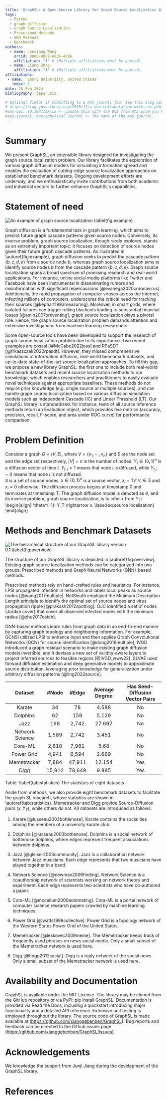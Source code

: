 ```yaml
---
title: 'GraphSL: A Open-Source Library for Graph Source Localization Algorithms and Benchmark Datasets'
tags:
  - Python
  - graph diffusion
  - Graph Source Localization
  - Prescribed Methods
  - GNN Methods
  - Benchmark
authors:
  - name: Junxiang Wang
    orcid: 0000-0002-6635-4296
    affiliation: "1" # (Multiple affiliations must be quoted)
  - name: Liang Zhao
    affiliation: "1" # (Multiple affiliations must be quoted)
affiliations:
 - name:  Emory University, United States
   index: 1
date: 25 Feb 2024
bibliography: paper.bib

# Optional fields if submitting to a AAS journal too, see this blog post:
# https://blog.joss.theoj.org/2018/12/a-new-collaboration-with-aas-publishing
#aas-doi: 10.3847/xxxxx <- update this with the DOI from AAS once you know it.
#aas-journal: Astrophysical Journal <- The name of the AAS journal.
---
```


# Summary

We present GraphSL, an extensible library designed for investigating the graph source localization problem. Our library facilitates the exploration of various graph diffusion models for simulating information spread and enables the evaluation of cutting-edge source localization approaches on established benchmark datasets. Ongoing development efforts are underway, and we enthusiastically invite contributions from both academic and industrial sectors to further enhance GraphSL's capabilities.


# Statement of need

![An example of graph source localization.\label{fig:example}](SL_example.png)

Graph diffusion is a fundamental task in graph learning, which aims to predict future graph cascade patterns given source nodes. Conversely, its inverse problem, graph source localization, though rarely explored, stands as an extremely important topic: it focuses on detection of source nodes given their future graph cascade patterns. As illustrated in \autoref{fig:example}, graph diffusion seeks to predict the cascade pattern $\{b,c,d,e\}$ from a source node $b$, whereas graph source localization aims to identify source nodes $b$ from the cascade pattern $\{b,c,d,e\}$. Graph source localization spans a broad spectrum of promising research and real-world applications. For instance, online social media platforms like Twitter and Facebook have been instrumental in disseminating rumors and misinformation with significant repercussions [@evanega2020coronavirus]. Additionally, the rapid propagation of computer viruses across the Internet, infecting millions of computers, underscores the critical need for tracking their sources [@kephart1993measuring]. Moreover, in smart grids, where isolated failures can trigger rolling blackouts leading to substantial financial losses [@amin2007preventing], graph source localization plays a pivotal role. Hence, the graph source localization problem demands attention and extensive investigations from machine learning researchers.

Some open-source tools have been developed to support the research of graph source localization problem due to its importance. Two recent examples are cosasi [@McCabe2022joss] and RPaSDT [@frkaszczak2022rpasdt]. However, they missed comprehensive simulations of information diffusion, real-world benchmark datasets, and up-to-date state-of-the-art source localization approaches. To fill this gap, we propose a new library GraphSL: the first one to include both real-world benchmark datasets and recent source localization methods to our knowledge, which enables researchers and practitioners to easily evaluate novel techniques against appropriate baselines. These methods do not require prior knowledge (e.g. single source or multiple sources), and can handle graph source localization based on various diffusion simulation models such as Independent Cascade (IC) and Linear Threshold (LT). Our GraphSL library is standardized: for instance, tests of all source inference methods return an Evaluation object, which provides five metrics (accuracy, precision, recall, F-score, and area under ROC curve) for performance comparison.


# Problem Definition
Consider a graph $G=(V,E)$, where $V=\{v_1,\cdots,v_n\}$ and $E$ are the node set and the edge set respectively, $\vert V\vert=n$ is the number of nodes. 
$Y_t\in \{0,1\}^{n}$ is a diffusion vector at time $t$. $Y_{t,i}=1$ means that node $i$ is diffused, while $Y_{t,i}=0$ means that node $i$ is not diffused.   
$S$ is a set of source nodes. $x\in \{0,1\}^n$ is a source vector, $x_i=1$ if $v_i\in S$ and $x_i=0$ otherwise. 
The diffusion process begins at timestamp 0 and terminates at timestamp $T$. The graph diffusion model is denoted as $\theta$, and its inverse problem, 
graph source localization, is to infer $x$ from $Y_{T}$:
\begin{align}
    \theta^{-1}: Y_T \rightarrow x. \label{eq:source localization}
\end{align}

# Methods and Benchmark Datasets

![The hierarchical structure of our GraphSL library version 0.1.\label{fig:overview}](overview.png)

The structure of our GraphSL library is depicted in \autoref{fig:overview]. Existing graph source localization methods can be categorized into two groups: Prescribed methods and Graph Neural Networks (GNN)-based methods.

Prescribed methods rely on hand-crafted rules and heuristics. For instance, LPSI propagated infection in networks and labels local peaks as source nodes [@wang2017multiple]. NetSleuth employed the Minimum Description Length principle to identify the optimal set of source nodes and virus propagation ripple [@prakash2012spotting]. OJC identified a set of nodes (Jordan cover) that cover all observed infected nodes with the minimum radius [@zhu2017catch]. 

GNN-based methods learn rules from graph data in an end-to-end manner by capturing graph topology and neighboring information. For example, GCNSI utilized LPSI to enhance input and then applies Graph Convolutional Networks (GCN) for source identification [@dong2019multiple]; IVGD introduced a graph residual scenario to make existing graph diffusion models invertible, and it devises a new set of validity-aware layers to project inferred sources to feasible regions [@IVGD_www22]. SLVAE used forward diffusion estimation and deep generative models to approximate source distribution, leveraging prior knowledge for generalization under arbitrary diffusion patterns [@ling2022source].

|       Dataset      |  #Node |  #Edge | Average Degree | Has Seed-Diffusion Vector Pairs |
|:------------------:|:------:|:------:|:--------------:|:--------------------------:|
|       Karate       |   34   |   78   |      4.588     |             No             |
|      Dolphins      |   62   |   159  |      5.129     |             No             |
|         Jazz       |   198  |  2,742 |     27.697     |             No             |
| Network   Science  |  1,589 |  2,742 |      3.451     |             No             |
|       Cora-ML      |  2,810 |  7,981 |      5.68      |             No             |
|    Power   Grid    |  4,941 |  6,594 |      2.669     |             No             |
|     Memetracker    |  7,884 | 47,911 |     12.154     |            Yes             |
|        Digg        | 15,912 | 78,649 |      9.885     |            Yes             |

Table: \label{tab:statistics} The statistics of eight datasets.

 Aside from methods, we also provide eight benchmark datasets to facilitate the  graph SL research, whose statistics are shown in \autoref{tab:statistics}.
 Memetracker and Digg provide Source-Diffusion pairs $(x,Y_{T})$, while others do not. All datasets are introduced as follows:

 1. Karate [@lusseau2003bottlenose]. Karate contains the social ties among the members of a university karate club.

 2. Dolphins [@lusseau2003bottlenose]. Dolphins is a social network of bottlenose dolphins, where edges represent frequent associations between dolphins.

 3. Jazz [@gleiser2003community]. Jazz is a collaboration network between Jazz musicians. Each edge represents that two musicians have played together in a band.

 4. Network Science [@newman2006finding]. Network Science is a coauthorship network of scientists working on network theory and experiment. Each edge represents two scientists who have co-authored a paper.

 5. Cora-ML [@mccallum2000automating]. Cora-ML is a portal network of computer science research papers crawled by machine learning techniques.

 6. Power Grid [@watts1998collective]. Power Grid is a topology network of the Western States Power Grid of the United States.

 7. Memetracker [@leskovec2009meme]. The Memetracker keeps track of frequently used phrases on news social media. Only a small subset of the Memetracker network is used here.

 8. Digg [@hogg2012social]. Digg is a reply network of the social news. Only a small subset of the Memetracker network is used here.

# Availability and Documentation

GraphSL is available under the MIT License. The library may be cloned from the GitHub repository or via PyPI: pip install GraphSL. Documentation is provided via Read the Docs, including a quickstart introducing major functionality and a detailed API reference. Extensive unit testing is employed throughout the library. The source code of GraphSL is made available at (https://github.com/xianggebenben/GraphSL). Bug reports and feedback can be directed to the Github issues page (https://github.com/xianggebenben/GraphSL/issues).

# Acknowledgements

We knowledge the support from Junji Jiang during the development of the GraphSL library.

# References
